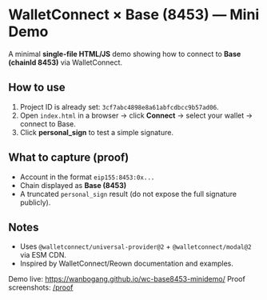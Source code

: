 # WalletConnect × Base (8453) — Mini Demo

A minimal **single-file HTML/JS** demo showing how to connect to **Base (chainId 8453)** via WalletConnect.

## How to use
1. Project ID is already set: `3cf7abc4898e8a61abfcdbcc9b57ad06`.
2. Open `index.html` in a browser → click **Connect** → select your wallet → connect to Base.
3. Click **personal_sign** to test a simple signature.

## What to capture (proof)
- Account in the format `eip155:8453:0x...`
- Chain displayed as **Base (8453)**
- A truncated `personal_sign` result (do not expose the full signature publicly).

## Notes
- Uses `@walletconnect/universal-provider@2` + `@walletconnect/modal@2` via ESM CDN.
- Inspired by WalletConnect/Reown documentation and examples.

Demo live: https://wanbogang.github.io/wc-base8453-minidemo/
Proof screenshots: [/proof](./proof)
